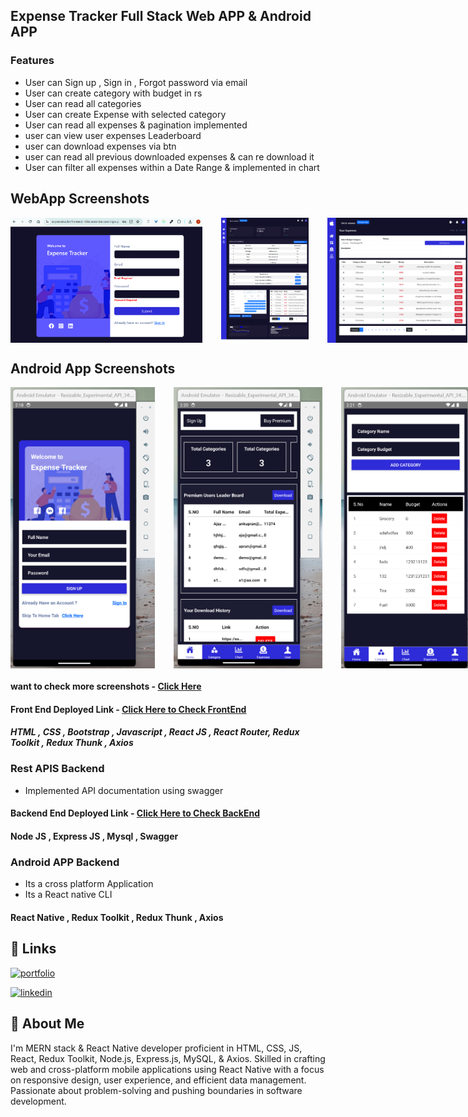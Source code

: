 ## Expense Tracker Full Stack Web APP & Android APP

### Features
- User can Sign up , Sign in , Forgot password via email
- User can create category with budget in rs
- User can read all categories 
- User can create Expense with selected category
- User can read all expenses & pagination implemented
- user can view user expenses Leaderboard
- user can download expenses via btn
- user can read all previous downloaded expenses & can re download it
- User can filter all expenses within a Date Range & implemented in chart
  
## WebApp Screenshots 
<div style="display: flex; gap: 30px;">

 <img src="https://raw.githubusercontent.com/apsingh03/ExpenseTrackerApp/master/screenshots/Web%20Screenshots/signUpPageDesktopMode.png" alt="Screenshot 1" height="200" title="SignUp Page" />

<img src="https://raw.githubusercontent.com/apsingh03/ExpenseTrackerApp/master/screenshots/Web%20Screenshots/fullSizeScreenshot.png" alt="Screenshot 1" height="200" title="Full Screen Dashboard" />

<img src="https://raw.githubusercontent.com/apsingh03/ExpenseTrackerApp/master/screenshots/Web%20Screenshots/addExpenseWebApp.png" alt="Screenshot 1" height="200" title="Add Expenses Dashboard" />

<img src="https://raw.githubusercontent.com/apsingh03/ExpenseTrackerApp/master/screenshots/Web%20Screenshots/tabModeWebApp.png" alt="Screenshot 1" height="200" title="Tablet Mode Dashboard" />
 
</div>


## Android App Screenshots 
<div style="display: flex; gap: 30px;">

 <img src="https://raw.githubusercontent.com/apsingh03/ExpenseTrackerApp/master/screenshots/Android%20ScreenShots/signup.png" alt="Screenshot 1" height="450" title="SignUp Page" />

<img src="https://raw.githubusercontent.com/apsingh03/ExpenseTrackerApp/master/screenshots/Android%20ScreenShots/homeTab.png" alt="Screenshot 1" height="450" title="SignUp Page" />

<img src="https://raw.githubusercontent.com/apsingh03/ExpenseTrackerApp/master/screenshots/Android%20ScreenShots/AddCategoryTab.png" alt="Screenshot 1" height="450" title="SignUp Page" />

<img src="https://raw.githubusercontent.com/apsingh03/ExpenseTrackerApp/master/screenshots/Android%20ScreenShots/addExpenses.png" alt="Screenshot 1" height="450" title="SignUp Page" />
 
</div>

#### want to check more screenshots  -  [Click Here](https://github.com/apsingh03/ExpenseTrackerApp/tree/master/screenshots/)

#### Front End Deployed Link -  [Click Here to Check FrontEnd](https://expensetrackerfrontend-16k6.onrender.com/)

##### HTML , CSS , Bootstrap , Javascript , React JS , React Router, Redux Toolkit , Redux Thunk , Axios


###  Rest APIS Backend
- Implemented API documentation using swagger
#### Backend End Deployed Link -  [Click Here to Check BackEnd](https://expensetrackerbackend-v2i9.onrender.com/)

 #### Node JS , Express JS , Mysql , Swagger  

 ###  Android APP Backend
- Its a cross platform Application
- Its a React native CLI 
 #### React Native , Redux Toolkit , Redux Thunk , Axios
 

## 🔗 Links
[![portfolio](https://img.shields.io/badge/my_Website-000?style=for-the-badge&logo=ko-fi&logoColor=white)](https://ajaypratapsingh.online/)

[![linkedin](https://img.shields.io/badge/linkedin-0A66C2?style=for-the-badge&logo=linkedin&logoColor=white)](https://www.linkedin.com/in/apsingh03/)

## 🚀 About Me
I'm MERN stack & React Native developer proficient in HTML, CSS, JS, React, Redux
Toolkit, Node.js, Express.js, MySQL, & Axios. Skilled in crafting web and cross-platform
mobile applications using React Native with a focus on responsive design, user
experience, and efficient data management. Passionate about problem-solving and
pushing boundaries in software development.


